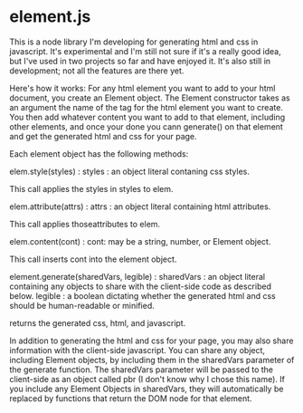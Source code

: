 # element.js

This is a node library I'm developing for generating html and css in javascript. It's experimental and I'm
still not sure if it's a really good idea, but I've used in two projects so far and have enjoyed it. It's
also still in development; not all the features are there yet.

Here's how it works: For any html element you want to add to your html document, you create an Element
object. The Element constructor takes as an argument the name of the tag for the html element you want to
create. You then add whatever content you want to add to that element, including other elements, and once
your done you cann generate() on that element and get the generated html and css for your page.

Each element object has the following methods:

elem.style(styles) : 
  styles : an object literal contaning css styles.

  This call applies the styles in styles to elem.

elem.attribute(attrs) :
  attrs : an object literal containing html attributes.

  This call applies thoseattributes to elem.

elem.content(cont) : 
  cont: may be a string, number, or Element object.

  This call inserts cont into the element object.

element.generate(sharedVars, legible) : 
  sharedVars : an object literal containing any objects to share with the client-side code as described
               below. 
  legible    : a boolean dictating whether the generated html and css should be human-readable or 
               minified.
                   
  returns the generated css, html, and javascript.



In addition to generating the html and css for your page, you may also share information with the
client-side javascript. You can share any object, including Element objects, by including them
in the sharedVars parameter of the generate function. The sharedVars parameter will be passed to
the client-side as an object called pbr (I don't know why I chose this name). If you include any
Element Objects in sharedVars, they will automatically be replaced by functions that return the
DOM node for that element.

